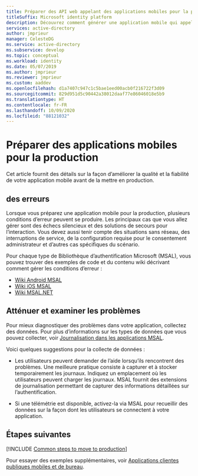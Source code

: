 ```yaml
---
title: Préparer des API web appelant des applications mobiles pour la production | Azure
titleSuffix: Microsoft identity platform
description: Découvrez comment générer une application mobile qui appelle des API web. (Préparer des applications pour la production.)
services: active-directory
author: jmprieur
manager: CelesteDG
ms.service: active-directory
ms.subservice: develop
ms.topic: conceptual
ms.workload: identity
ms.date: 05/07/2019
ms.author: jmprieur
ms.reviewer: jmprieur
ms.custom: aaddev
ms.openlocfilehash: d1a7407c947c1c5bae1eed00acb0f216722f3d09
ms.sourcegitcommit: 829d951d5c90442a38012daaf77e86046018e5b9
ms.translationtype: HT
ms.contentlocale: fr-FR
ms.lasthandoff: 10/09/2020
ms.locfileid: "88121032"
---
```

# <a name="prepare-mobile-apps-for-production"></a>Préparer des applications mobiles pour la production

Cet article fournit des détails sur la façon d’améliorer la qualité et la fiabilité de votre application mobile avant de la mettre en production.

## <a name="handle-errors"></a>des erreurs

Lorsque vous préparez une application mobile pour la production, plusieurs conditions d’erreur peuvent se produire. Les principaux cas que vous allez gérer sont des échecs silencieux et des solutions de secours pour l’interaction. Vous devez aussi tenir compte des situations sans réseau, des interruptions de service, de la configuration requise pour le consentement administrateur et d’autres cas spécifiques du scénario.

Pour chaque type de Bibliothèque d’authentification Microsoft (MSAL), vous pouvez trouver des exemples de code et du contenu wiki décrivant comment gérer les conditions d’erreur :

- [Wiki Android MSAL](https://github.com/AzureAD/microsoft-authentication-library-for-android)
- [Wiki iOS MSAL](https://github.com/AzureAD/microsoft-authentication-library-for-objc/wiki)
- [Wiki MSAL.NET](https://github.com/AzureAD/microsoft-authentication-library-for-dotnet/wiki)

## <a name="mitigate-and-investigate-issues"></a>Atténuer et examiner les problèmes

Pour mieux diagnostiquer des problèmes dans votre application, collectez des données. Pour plus d’informations sur les types de données que vous pouvez collecter, voir [Journalisation dans les applications MSAL](./msal-logging.md).

Voici quelques suggestions pour la collecte de données :

- Les utilisateurs peuvent demander de l’aide lorsqu’ils rencontrent des problèmes. Une meilleure pratique consiste à capturer et à stocker temporairement les journaux. Indiquez un emplacement où les utilisateurs peuvent charger les journaux. MSAL fournit des extensions de journalisation permettant de capturer des informations détaillées sur l’authentification.

- Si une télémétrie est disponible, activez-la via MSAL pour recueillir des données sur la façon dont les utilisateurs se connectent à votre application.

## <a name="next-steps"></a>Étapes suivantes

[!INCLUDE [Common steps to move to production](../../../includes/active-directory-develop-scenarios-production.md)]

Pour essayer des exemples supplémentaires, voir [Applications clientes publiques mobiles et de bureau](sample-v2-code.md#desktop-and-mobile-public-client-apps).